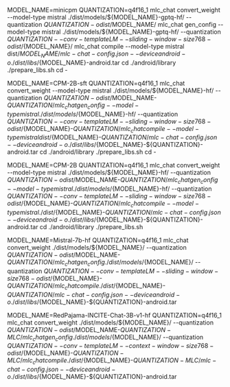 MODEL_NAME=minicpm
QUANTIZATION=q4f16_1
mlc_chat convert_weight --model-type mistral ./dist/models/${MODEL_NAME}-gptq-hf/ --quantization $QUANTIZATION -o dist/$MODEL_NAME/
mlc_chat gen_config --model-type mistral ./dist/models/${MODEL_NAME}-gptq-hf/ --quantization $QUANTIZATION --conv-template LM --sliding-window-size 768 -o dist/${MODEL_NAME}/
mlc_chat compile --model-type mistral dist/${MODEL_NAME}/mlc-chat-config.json --device android -o ./dist/libs/${MODEL_NAME}-android.tar
cd ./android/library
./prepare_libs.sh
cd -

MODEL_NAME=CPM-2B-sft
QUANTIZATION=q4f16_1
mlc_chat convert_weight --model-type mistral ./dist/models/${MODEL_NAME}-hf/ --quantization $QUANTIZATION -o dist/$MODEL_NAME-$QUANTIZATION/
mlc_chat gen_config --model-type mistral ./dist/models/${MODEL_NAME}-hf/ --quantization $QUANTIZATION --conv-template LM --sliding-window-size 768 -o dist/${MODEL_NAME}-${QUANTIZATION}/
mlc_chat compile --model-type mistral dist/${MODEL_NAME}-${QUANTIZATION}/mlc-chat-config.json --device android -o ./dist/libs/${MODEL_NAME}-${QUANTIZATION}-android.tar
cd ./android/library
./prepare_libs.sh
cd -

MODEL_NAME=CPM-2B
QUANTIZATION=q4f16_1
mlc_chat convert_weight --model-type mistral ./dist/models/${MODEL_NAME}-hf/ --quantization $QUANTIZATION -o dist/$MODEL_NAME-$QUANTIZATION/
mlc_chat gen_config --model-type mistral ./dist/models/${MODEL_NAME}-hf/ --quantization $QUANTIZATION --conv-template LM --sliding-window-size 768 -o dist/${MODEL_NAME}-${QUANTIZATION}/
mlc_chat compile --model-type mistral ./dist/${MODEL_NAME}-${QUANTIZATION}/mlc-chat-config.json --device android -o ./dist/libs/${MODEL_NAME}-${QUANTIZATION}-android.tar
cd ./android/library
./prepare_libs.sh
<!-- mlc_chat compile --model-type mistral ./dist/${MODEL_NAME}-${QUANTIZATION}/mlc-chat-config.json --device iphone -o ./dist/libs/${MODEL_NAME}-${QUANTIZATION}-iphone.tar -->
<!-- mlc_chat compile ./dist/${MODEL_NAME}-${QUANTIZATION}-MLC/mlc-chat-config.json --device cuda -o dist/libs/${MODEL_NAME}-${QUANTIZATION}-cuda.so -->

MODEL_NAME=Mistral-7b-hf
QUANTIZATION=q4f16_1
mlc_chat convert_weight ./dist/models/${MODEL_NAME}/ --quantization $QUANTIZATION -o dist/$MODEL_NAME-$QUANTIZATION/
mlc_chat gen_config ./dist/models/${MODEL_NAME}/ --quantization $QUANTIZATION --conv-template LM --sliding-window-size 768 -o dist/${MODEL_NAME}-${QUANTIZATION}/
mlc_chat compile ./dist/${MODEL_NAME}-${QUANTIZATION}/mlc-chat-config.json --device android -o ./dist/libs/${MODEL_NAME}-${QUANTIZATION}-android.tar

MODEL_NAME=RedPajama-INCITE-Chat-3B-v1-hf
QUANTIZATION=q4f16_1
mlc_chat convert_weight ./dist/models/${MODEL_NAME}/ --quantization $QUANTIZATION -o dist/$MODEL_NAME-$QUANTIZATION-MLC/
mlc_chat gen_config ./dist/models/${MODEL_NAME}/ --quantization $QUANTIZATION --conv-template LM --context-window-size 768 -o dist/${MODEL_NAME}-${QUANTIZATION}-MLC/
mlc_chat compile ./dist/${MODEL_NAME}-${QUANTIZATION}-MLC/mlc-chat-config.json --device android -o ./dist/libs/${MODEL_NAME}-${QUANTIZATION}-android.tar